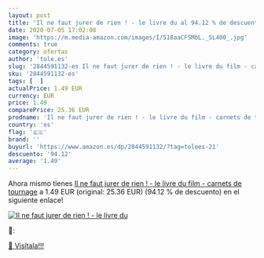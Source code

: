 ```yaml
---
layout: post
title: 'Il ne faut jurer de rien ! - le livre du al 94.12 % de descuento'
date: 2020-07-05 17:02:08
image: 'https://m.media-amazon.com/images/I/518aaCFSMbL._SL400_.jpg'
comments: true
category: ofertas
author: 'tole.es'
slug: '2844591132-es Il ne faut jurer de rien ! - le livre du film - carnets de...'
sku: '2844591132-es'
tags: [  ]
actualPrice: 1.49 EUR
currency: EUR
price: 1.49
comparePrice: 25.36 EUR
prodname: 'Il ne faut jurer de rien ! - le livre du film - carnets de tournage'
country: 'es'
flag: '🇪🇸'
brand: ''
buyurl: 'https://www.amazon.es/dp/2844591132/?tag=tolees-21'
descuento: '94.12'
average: '1.49'
---
```


Ahora mismo tienes [Il ne faut jurer de rien ! - le livre du film - carnets de tournage](https://www.amazon.es/dp/2844591132/?tag=tolees-21) a 1.49 EUR (original: 25.36 EUR) (94.12 %  de descuento) en el siguiente enlace!

[![Il ne faut jurer de rien ! - le livre du](https://m.media-amazon.com/images/I/518aaCFSMbL._SL400_.jpg)](https://www.amazon.es/dp/2844591132/?tag=tolees-21)

🔎:


[🛒 Visítala!!!](https://www.amazon.es/dp/2844591132/?tag=tolees-21)
